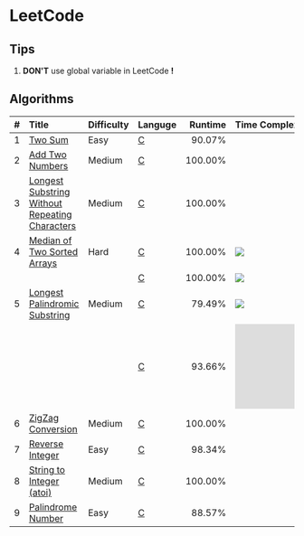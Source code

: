 # LeetCode

## Tips

1. **DON'T** use global variable in LeetCode **!**

## Algorithms
| #    | Title                                               | Difficulty | Languge  | Runtime | Time Complexity | Tag              |
| ---: | :-------------------------------------------------- | :--------- | :------- | ------: | :-------------- | :--------------: |
| 1    | [Two Sum][1]                                        | Easy       | [C][1C]  | 90.07%  |                 |                  |
| 2    | [Add Two Numbers][2]                                | Medium     | [C][2C]  | 100.00% |                 |                  |
| 3    | [Longest Substring Without Repeating Characters][3] | Medium     | [C][3C]  | 100.00% |                 |                  |
| 4    | [Median of Two Sorted Arrays][4]                    | Hard       | [C][4C1] | 100.00% | ![][Ominmn]     |                  |
|      |                                                     |            | [C][4C2] | 100.00% | ![][Ologmn]     |                  |
| 5    | [Longest Palindromic Substring][5]                  | Medium     | [C][5C1] | 79.49%  | ![][On2]        |                  |
|      |                                                     |            | [C][5C2] | 93.66%  | ![][On]         | [Manacher][Mnch] |
| 6    | [ZigZag Conversion][6]                              | Medium     | [C][6C]  | 100.00% |                 |                  |
| 7    | [Reverse Integer][7]                                | Easy       | [C][7C]  | 98.34%  |                 |                  |
| 8    | [String to Integer (atoi)][8]                       | Medium     | [C][8C]  | 100.00% |                 |                  |
| 9    | [Palindrome Number][9]                              | Easy       | [C][9C]  | 88.57%  |                 |                  |


[1]:   ./doc/001.md
[1C]:  ./src/prob/001.c
[2]:   ./doc/002.md
[2C]:  ./src/prob/002.c
[3]:   ./doc/003.md
[3C]:  ./src/prob/003.c
[4]:   ./doc/004.md
[4C1]: ./src/prob/004_1.c 
[4C2]: ./src/prob/004_2.c 
[5]:   ./doc/005.md
[5C1]: ./src/prob/005_1.c 
[5C2]: ./src/prob/005_2.c
[6]:   ./doc/006.md
[6C]:  ./src/prob/006.c
[7]:   ./doc/007.md
[7C]:  ./src/prob/007.c
[8]:   ./doc/008.md
[8C]:  ./src/prob/008.c
[9]:   ./doc/009.md
[9C]:  ./src/prob/009.c


[Ominmn]: http://latex.codecogs.com/gif.latex?O(\min\(m,n\)) 
[Ologmn]: http://latex.codecogs.com/gif.latex?O(\log\(m,n\)) 
[On2]: http://latex.codecogs.com/gif.latex?O(n^{2})  
[On]: http://latex.codecogs.com/gif.latex?O(n) 

[Mnch]: https://www.geeksforgeeks.org/manachers-algorithm-linear-time-longest-palindromic-substring-part-1/  
